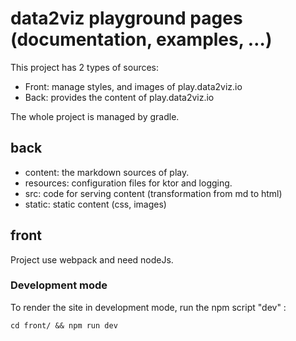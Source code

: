 # data2viz playground pages (documentation, examples, …)


This project has 2 types of sources: 

- Front: manage styles, and images of play.data2viz.io
- Back: provides the content of play.data2viz.io

The whole project is managed by gradle.

## back

- content: the markdown sources of play.
- resources: configuration files for ktor and logging.
- src: code for serving content (transformation from md to html)
- static: static content (css, images)


## front

Project use webpack and need nodeJs.

### Development mode

To render the site in development mode, run the npm script "dev" :

    cd front/ && npm run dev